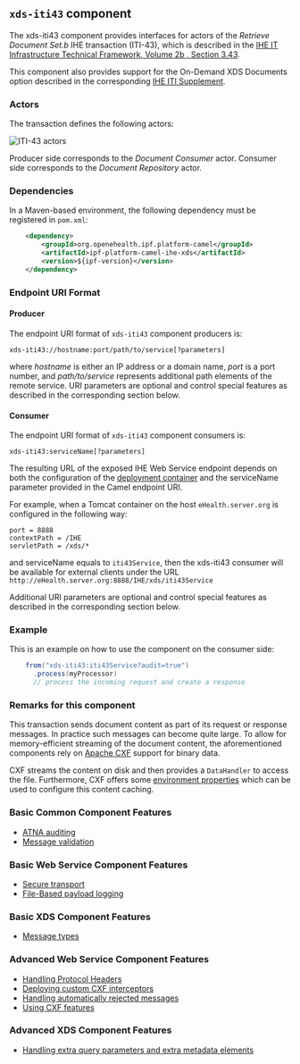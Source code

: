 
## `xds-iti43` component

The xds-iti43 component provides interfaces for actors of the *Retrieve Document Set.b* IHE transaction (ITI-43),
which is described in the [IHE IT Infrastructure Technical Framework, Volume 2b , Section 3.43](http://ihe.net/uploadedFiles/Documents/ITI/IHE_ITI_TF_Vol2b.pdf).

This component also provides support for the On-Demand XDS Documents option described in the corresponding
[IHE ITI Supplement](http://www.ihe.net/Technical_Framework/upload/IHE_ITI_Suppl_On_Demand_Documents_Rev1-2_TI_2011-08-19.pdf).

### Actors

The transaction defines the following actors:

![ITI-43 actors](images/iti43.png)

Producer side corresponds to the *Document Consumer* actor.
Consumer side corresponds to the *Document Repository* actor.

### Dependencies

In a Maven-based environment, the following dependency must be registered in `pom.xml`:

```xml
    <dependency>
        <groupId>org.openehealth.ipf.platform-camel</groupId>
        <artifactId>ipf-platform-camel-ihe-xds</artifactId>
        <version>${ipf-version}</version>
    </dependency>
```

### Endpoint URI Format

#### Producer

The endpoint URI format of `xds-iti43` component producers is:

```
xds-iti43://hostname:port/path/to/service[?parameters]
```

where *hostname* is either an IP address or a domain name, *port* is a port number, and *path/to/service*
represents additional path elements of the remote service.
URI parameters are optional and control special features as described in the corresponding section below.

#### Consumer

The endpoint URI format of `xds-iti43` component consumers is:

```
xds-iti43:serviceName[?parameters]
```

The resulting URL of the exposed IHE Web Service endpoint depends on both the configuration of the [deployment container]
and the serviceName parameter provided in the Camel endpoint URI.

For example, when a Tomcat container on the host `eHealth.server.org` is configured in the following way:

```
port = 8888
contextPath = /IHE
servletPath = /xds/*
```

and serviceName equals to `iti43Service`, then the xds-iti43 consumer will be available for external clients under the URL
`http://eHealth.server.org:8888/IHE/xds/iti43Service`

Additional URI parameters are optional and control special features as described in the corresponding section below.


### Example

This is an example on how to use the component on the consumer side:

```java
    from("xds-iti43:iti43Service?audit=true")
      .process(myProcessor)
      // process the incoming request and create a response
```


### Remarks for this component

This transaction sends document content as part of its request or response messages. In practice such messages can become
quite large. To allow for memory-efficient streaming of the document content, the aforementioned components rely on
[Apache CXF](http://cxf.apache.org/) support for binary data.

CXF streams the content on disk and then provides a `DataHandler` to access the file.
Furthermore, CXF offers some [environment properties](http://cxf.apache.org/docs/security.html#Security-Largedatastreamcaching)
which can be used to configure this content caching.


### Basic Common Component Features

* [ATNA auditing]
* [Message validation]

### Basic Web Service Component Features

* [Secure transport]
* [File-Based payload logging]

### Basic XDS Component Features

* [Message types]

### Advanced Web Service Component Features

* [Handling Protocol Headers]
* [Deploying custom CXF interceptors]
* [Handling automatically rejected messages]
* [Using CXF features]

### Advanced XDS Component Features

* [Handling extra query parameters and extra metadata elements]


[ATNA auditing]: ../ipf-platform-camel-ihe/atna.html
[Message validation]: ../ipf-platform-camel-ihe/messageValidation.html

[deployment container]: ../ipf-platform-camel-ihe-ws/deployment.html
[Secure Transport]: ../ipf-platform-camel-ihe-ws/secureTransport.html
[File-Based payload logging]: ../ipf-platform-camel-ihe-ws/payloadLogging.html

[Message types]: messageTypes.html
[Handling extra query parameters and extra metadata elements]: handlingExtra.html

[Handling Protocol Headers]: ../ipf-platform-camel-ihe-ws/protocolHeaders.html
[Deploying custom CXF interceptors]: ../ipf-platform-camel-ihe-ws/customInterceptors.html
[Handling automatically rejected messages]: ../ipf-platform-camel-ihe-ws/handlingRejected.html
[Using CXF features]: ../ipf-platform-camel-ihe-ws/cxfFeatures.html




